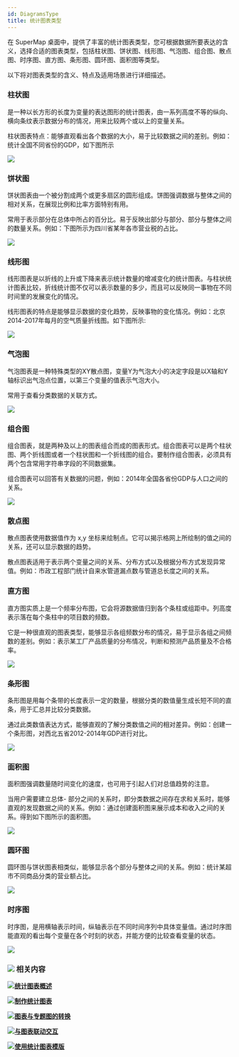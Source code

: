 ```yaml
---
id: DiagramsType
title: 统计图表类型
---
```

在 SuperMap 桌面中，提供了丰富的统计图表类型，您可根据数据所要表达的含义，选择合适的图表类型，包括柱状图、饼状图、线形图、气泡图、组合图、散点图、时序图、直方图、条形图、圆环图、面积图等类型。

以下将对图表类型的含义、特点及适用场景进行详细描述。

### 柱状图

是一种以长方形的长度为变量的表达图形的统计图表，由一系列高度不等的纵向、横向条纹表示数据分布的情况，用来比较两个或以上的变量关系。

柱状图表特点：能够直观看出各个数据的大小，易于比较数据之间的差别。例如：统计全国不同省份的GDP，如下图所示

![](img/Column.png)  

  
### 饼状图

饼状图表由一个被分割成两个或更多扇区的圆形组成。饼图强调数据与整体之间的相对关系，在展现比例和比率方面特别有用。

常用于表示部分在总体中所占的百分比。易于反映出部分与部分、部分与整体之间的数量关系。例如：下图所示为四川省某年各市营业税的占比。

![](img/PieDiagrame.png)  

  
### 线形图

线形图表是以折线的上升或下降来表示统计数量的增减变化的统计图表。与柱状统计图表比较，折线统计图不仅可以表示数量的多少，而且可以反映同一事物在不同时间里的发展变化的情况。

线形图表的特点是能够显示数据的变化趋势，反映事物的变化情况。例如：北京2014-2017年每月的空气质量折线图。如下图所示:

![](img/DiagramResult.png)  

  
### 气泡图

气泡图表是一种特殊类型的XY散点图，变量Y为气泡大小的决定字段是以X轴和Y轴标识出气泡点位置，以第三个变量的值表示气泡大小。

常用于查看分类数据的关联方式。

![](img/BubbleChart.png)  
 
  
### 组合图

组合图表，就是两种及以上的图表组合而成的图表形式。组合图表可以是两个柱状图、两个折线图或者一个柱状图和一个折线图的组合。要制作组合图表，必须具有两个包含常用字符串字段的不同数据集。

组合图表可以回答有关数据的问题，例如：2014年全国各省份GDP与人口之间的关系。

![](img/Compose.png)  

  
### 散点图

散点图表使用数据值作为 x,y 坐标来绘制点。它可以揭示格网上所绘制的值之间的关系，还可以显示数据的趋势。

散点图表适用于表示两个变量之间的关系、分布方式以及根据分布方式发现异常值。例如：市政工程部门统计自来水管道漏点数与管道总长度之间的关系。

### 直方图

直方图实质上是一个频率分布图，它会将源数据值归到各个条柱或组距中。列高度表示落在每个条柱中的项目数的频数。

它是一种很直观的图表类型，能够显示各组频数分布的情况，易于显示各组之间频数的差别。例如：表示某工厂产品质量的分布情况，判断和预测产品质量及不合格率。

![](img/Histogram.png)  

  
### 条形图

条形图是用每个条带的长度表示一定的数量，根据分类的数值量生成长短不同的直条，用于汇总并比较分类数据。

通过此类数值表达方式，能够直观的了解分类数值之间的相对差异。例如：创建一个条形图，对西北五省2012-2014年GDP进行对比。

![](img/BarDiagram.png)  

  
### 面积图

面积图强调数量随时间变化的速度，也可用于引起人们对总值趋势的注意。

当用户需要建立总体-
部分之间的关系时，即分类数据之间存在求和关系时，能够直观的发现数据之间的关系。例如：通过创建面积图来展示成本和收入之间的关系。得到如下图所示的面积图。

![](img/AreaDiagram.png)  

  
### 圆环图

圆环图与饼状图表相类似，能够显示各个部分与整体之间的关系。例如：统计某超市不同商品分类的营业额占比。

![](img/Doughnut.png)  

### 时序图

时序图，是用横轴表示时间，纵轴表示在不同时间序列中具体变量值。通过时序图能直观的看出每个变量在各个时刻的状态，并能方便的比较查看变量的状态。

![](img/TimeSeries.png)  

  
### ![](../../img/seealso.png) 相关内容

![](../../img/smalltitle.png)[**统计图表概述**](Diagrams1)

![](../../img/smalltitle.png)[**制作统计图表**](CreateDiagram)

![](../../img/smalltitle.png)[**图表与专题图的转换**](ConvertThemticMap)

![](../../img/smalltitle.png)[**与图表联动交互**](ConvertThemticMap)

![](../../img/smalltitle.png)[**使用统计图表模版**](DiagramTemplate)

